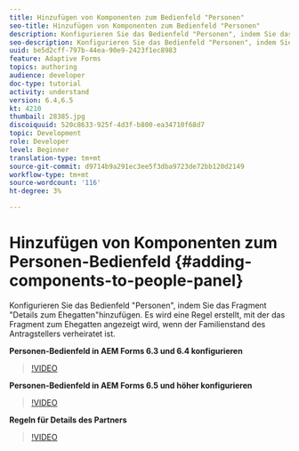 ```yaml
---
title: Hinzufügen von Komponenten zum Bedienfeld "Personen"
seo-title: Hinzufügen von Komponenten zum Bedienfeld "Personen"
description: Konfigurieren Sie das Bedienfeld "Personen", indem Sie das Fragment "Details zum Ehegatten"hinzufügen. Es wird eine Regel erstellt, mit der das Fragment zum Ehegatten angezeigt wird, wenn der Familienstand des Antragstellers verheiratet ist.
seo-description: Konfigurieren Sie das Bedienfeld "Personen", indem Sie das Fragment "Details zum Ehegatten"hinzufügen. Es wird eine Regel erstellt, mit der das Fragment zum Ehegatten angezeigt wird, wenn der Familienstand des Antragstellers verheiratet ist.
uuid: be5d2cff-797b-44ea-90e9-2423f1ec8983
feature: Adaptive Forms
topics: authoring
audience: developer
doc-type: tutorial
activity: understand
version: 6.4,6.5
kt: 4210
thumbail: 28385.jpg
discoiquuid: 520c8633-925f-4d3f-b800-ea34710f68d7
topic: Development
role: Developer
level: Beginner
translation-type: tm+mt
source-git-commit: d9714b9a291ec3ee5f3dba9723de72bb120d2149
workflow-type: tm+mt
source-wordcount: '116'
ht-degree: 3%

---
```



# Hinzufügen von Komponenten zum Personen-Bedienfeld {#adding-components-to-people-panel}

Konfigurieren Sie das Bedienfeld &quot;Personen&quot;, indem Sie das Fragment &quot;Details zum Ehegatten&quot;hinzufügen. Es wird eine Regel erstellt, mit der das Fragment zum Ehegatten angezeigt wird, wenn der Familienstand des Antragstellers verheiratet ist.

**Personen-Bedienfeld in AEM Forms 6.3 und 6.4 konfigurieren**

>[!VIDEO](https://video.tv.adobe.com/v/22193?quality=9&learn=on)

**Personen-Bedienfeld in AEM Forms 6.5 und höher konfigurieren**

>[!VIDEO](https://video.tv.adobe.com/v/28385)

**Regeln für Details des Partners**

>[!VIDEO](https://video.tv.adobe.com/v/22195?quality=9&learn=on)





